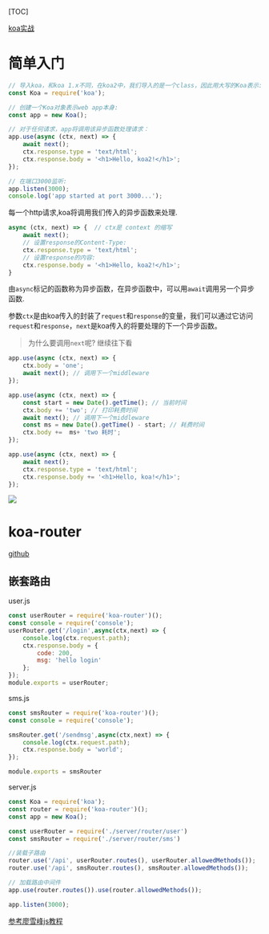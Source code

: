 [TOC]



[koa实战](http://book.apebook.org/minghe/koa-action/hello-koa/index.html)

# 简单入门

```js
// 导入koa，和koa 1.x不同，在koa2中，我们导入的是一个class，因此用大写的Koa表示:
const Koa = require('koa');

// 创建一个Koa对象表示web app本身:
const app = new Koa();

// 对于任何请求，app将调用该异步函数处理请求：
app.use(async (ctx, next) => {
    await next();
    ctx.response.type = 'text/html';
    ctx.response.body = '<h1>Hello, koa2!</h1>';
});

// 在端口3000监听:
app.listen(3000);
console.log('app started at port 3000...');
```

每一个http请求,koa将调用我们传入的异步函数来处理.

```js
async (ctx, next) => {  // ctx是 context 的缩写 
    await next();
    // 设置response的Content-Type:
    ctx.response.type = 'text/html';
    // 设置response的内容:
    ctx.response.body = '<h1>Hello, koa2!</h1>';
}
```

由`async`标记的函数称为异步函数，在异步函数中，可以用`await`调用另一个异步函数.

参数`ctx`是由koa传入的封装了`request`和`response`的变量，我们可以通过它访问`request`和`response`，`next`是koa传入的将要处理的下一个异步函数。

>  为什么要调用`next`呢?  继续往下看

```js
app.use(async (ctx, next) => {
    ctx.body = 'one';
    await next(); // 调用下一个middleware
});

app.use(async (ctx, next) => {
    const start = new Date().getTime(); // 当前时间
    ctx.body += 'two'; // 打印耗费时间
    await next(); // 调用下一个middleware
    const ms = new Date().getTime() - start; // 耗费时间
    ctx.body +=  ms+ 'two 耗时';
});

app.use(async (ctx, next) => {
    await next();
    ctx.response.type = 'text/html';
    ctx.response.body += '<h1>Hello, koa!</h1>';
});

```

![](https://ws1.sinaimg.cn/large/006tKfTcgy1fl7h597f3nj30eo0960sn.jpg)



# koa-router

[github](https://github.com/alexmingoia/koa-router)

## 嵌套路由

user.js

```js
const userRouter = require('koa-router')();
const console = require('console');
userRouter.get('/login',async(ctx,next) => {
    console.log(ctx.request.path);
    ctx.response.body = {
        code: 200,
        msg: 'hello login'
    };
});
module.exports = userRouter;
```



sms.js

```js
const smsRouter = require('koa-router')();
const console = require('console');

smsRouter.get('/sendmsg',async(ctx,next) => {
    console.log(ctx.request.path);
    ctx.response.body = 'world';
});

module.exports = smsRouter
```



server.js

```js
const Koa = require('koa');
const router = require('koa-router')();
const app = new Koa();

const userRouter = require('./server/router/user')
const smsRouter = require('./server/router/sms')

//装载子路由
router.use('/api', userRouter.routes(), userRouter.allowedMethods());
router.use('/api', smsRouter.routes(), smsRouter.allowedMethods());

// 加载路由中间件
app.use(router.routes()).use(router.allowedMethods());

app.listen(3000);
```

























[参考廖雪峰js教程](https://www.liaoxuefeng.com/wiki/001434446689867b27157e896e74d51a89c25cc8b43bdb3000/001471087582981d6c0ea265bf241b59a04fa6f61d767f6000)







